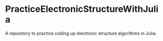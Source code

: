 # PracticeElectronicStructureWithJulia
A repository to practice coding up electronic structure algorithms in Julia.
